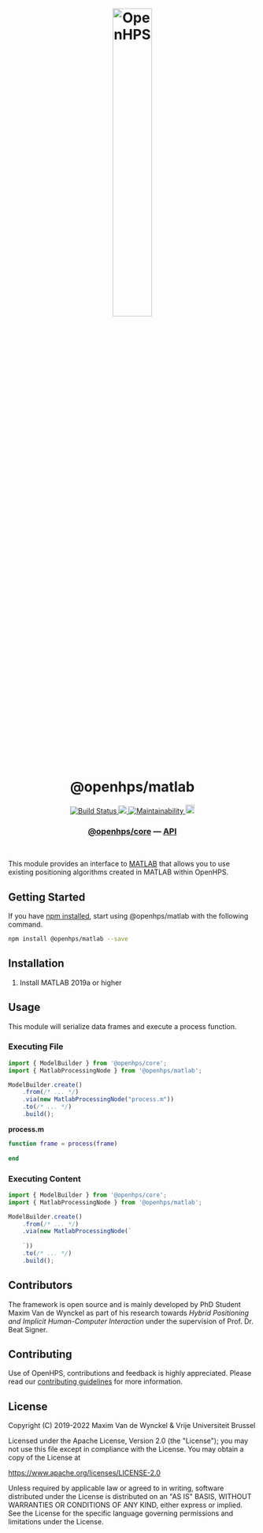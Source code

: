 <h1 align="center">
  <img alt="OpenHPS" src="https://openhps.org/images/logo_text-512.png" width="40%" /><br />
  @openhps/matlab
</h1>
<p align="center">
    <a href="https://github.com/OpenHPS/openhps-matlab/actions/workflows/main.yml" target="_blank">
        <img alt="Build Status" src="https://github.com/OpenHPS/openhps-matlab/actions/workflows/main.yml/badge.svg">
    </a>
    <a href="https://codecov.io/gh/OpenHPS/openhps-matlab">
        <img src="https://codecov.io/gh/OpenHPS/openhps-matlab/branch/master/graph/badge.svg"/>
    </a>
    <a href="https://codeclimate.com/github/OpenHPS/openhps-matlab/" target="_blank">
        <img alt="Maintainability" src="https://img.shields.io/codeclimate/maintainability/OpenHPS/openhps-matlab">
    </a>
    <a href="https://badge.fury.io/js/@openhps%matlab">
        <img src="https://badge.fury.io/js/@openhps%2Fmatlab.svg" alt="npm version" height="18">
    </a>
</p>

<h3 align="center">
    <a href="https://github.com/OpenHPS/openhps-core">@openhps/core</a> &mdash; <a href="https://openhps.org/docs/matlab">API</a>
</h3>

<br />

This module provides an interface to [MATLAB](mathworks.com/products/matlab.html) that allows you to use existing positioning algorithms created in MATLAB within OpenHPS.

## Getting Started
If you have [npm installed](https://www.npmjs.com/get-npm), start using @openhps/matlab with the following command.
```bash
npm install @openhps/matlab --save
```

## Installation
1. Install MATLAB 2019a or higher

## Usage
This module will serialize data frames and execute a process function.

### Executing File
```typescript
import { ModelBuilder } from '@openhps/core';
import { MatlabProcessingNode } from '@openhps/matlab';

ModelBuilder.create()
    .from(/* ... */)
    .via(new MatlabProcessingNode("process.m"))
    .to(/* ... */)
    .build();
```

**process.m**
```matlab
function frame = process(frame)
    
end
```

### Executing Content
```typescript
import { ModelBuilder } from '@openhps/core';
import { MatlabProcessingNode } from '@openhps/matlab';

ModelBuilder.create()
    .from(/* ... */)
    .via(new MatlabProcessingNode(`
    
    `))
    .to(/* ... */)
    .build();
```

## Contributors
The framework is open source and is mainly developed by PhD Student Maxim Van de Wynckel as part of his research towards *Hybrid Positioning and Implicit Human-Computer Interaction* under the supervision of Prof. Dr. Beat Signer.

## Contributing
Use of OpenHPS, contributions and feedback is highly appreciated. Please read our [contributing guidelines](CONTRIBUTING.md) for more information.

## License
Copyright (C) 2019-2022 Maxim Van de Wynckel & Vrije Universiteit Brussel

Licensed under the Apache License, Version 2.0 (the "License"); you may not use this file except in compliance with the License. You may obtain a copy of the License at

https://www.apache.org/licenses/LICENSE-2.0

Unless required by applicable law or agreed to in writing, software distributed under the License is distributed on an "AS IS" BASIS, WITHOUT WARRANTIES OR CONDITIONS OF ANY KIND, either express or implied. See the License for the specific language governing permissions and limitations under the License.